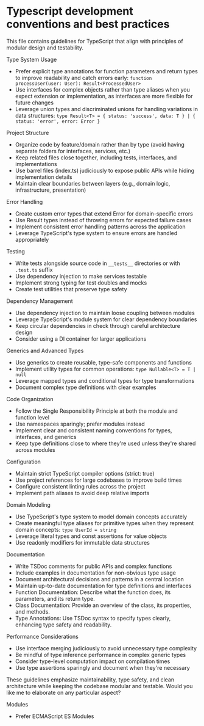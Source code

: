 # Typescript development conventions and best practices

This file contains guidelines for TypeScript that align with principles of modular design and testability. 

Type System Usage
- Prefer explicit type annotations for function parameters and return types to improve readability and catch errors early: `function processUser(user: User): Result<ProcessedUser>`
- Use interfaces for complex objects rather than type aliases when you expect extension or implementation, as interfaces are more flexible for future changes
- Leverage union types and discriminated unions for handling variations in data structures: `type Result<T> = { status: 'success', data: T } | { status: 'error', error: Error }`

Project Structure
- Organize code by feature/domain rather than by type (avoid having separate folders for interfaces, services, etc.)
- Keep related files close together, including tests, interfaces, and implementations
- Use barrel files (index.ts) judiciously to expose public APIs while hiding implementation details
- Maintain clear boundaries between layers (e.g., domain logic, infrastructure, presentation)

Error Handling
- Create custom error types that extend Error for domain-specific errors
- Use Result types instead of throwing errors for expected failure cases
- Implement consistent error handling patterns across the application
- Leverage TypeScript's type system to ensure errors are handled appropriately

Testing
- Write tests alongside source code in `__tests__` directories or with `.test.ts` suffix
- Use dependency injection to make services testable
- Implement strong typing for test doubles and mocks
- Create test utilities that preserve type safety

Dependency Management
- Use dependency injection to maintain loose coupling between modules
- Leverage TypeScript's module system for clear dependency boundaries
- Keep circular dependencies in check through careful architecture design
- Consider using a DI container for larger applications

Generics and Advanced Types
- Use generics to create reusable, type-safe components and functions
- Implement utility types for common operations: `type Nullable<T> = T | null`
- Leverage mapped types and conditional types for type transformations
- Document complex type definitions with clear examples

Code Organization
- Follow the Single Responsibility Principle at both the module and function level
- Use namespaces sparingly; prefer modules instead
- Implement clear and consistent naming conventions for types, interfaces, and generics
- Keep type definitions close to where they're used unless they're shared across modules

Configuration
- Maintain strict TypeScript compiler options (strict: true)
- Use project references for large codebases to improve build times
- Configure consistent linting rules across the project
- Implement path aliases to avoid deep relative imports

Domain Modeling
- Use TypeScript's type system to model domain concepts accurately
- Create meaningful type aliases for primitive types when they represent domain concepts: `type UserId = string`
- Leverage literal types and const assertions for value objects
- Use readonly modifiers for immutable data structures

Documentation
- Write TSDoc comments for public APIs and complex functions
- Include examples in documentation for non-obvious type usage
- Document architectural decisions and patterns in a central location
- Maintain up-to-date documentation for type definitions and interfaces
- Function Documentation: Describe what the function does, its parameters, and its return type.
- Class Documentation: Provide an overview of the class, its properties, and methods.
- Type Annotations: Use TSDoc syntax to specify types clearly, enhancing type safety and readability.

Performance Considerations
- Use interface merging judiciously to avoid unnecessary type complexity
- Be mindful of type inference performance in complex generic types
- Consider type-level computation impact on compilation times
- Use type assertions sparingly and document when they're necessary

These guidelines emphasize maintainability, type safety, and clean architecture while keeping the codebase modular and testable. Would you like me to elaborate on any particular aspect?

Modules
- Prefer ECMAScript ES Modules

